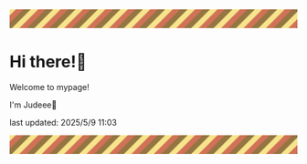 <!-- Header image -->
<img src="./pokemon/pokemon_4.png" width="1000">

# Hi there!👋

Welcome to mypage!

I'm Judeee🐷

last updated: 2025/5/9 11:03

<!-- Footer image -->
<img src="./pokemon/pokemon_4.png" width="1000">

